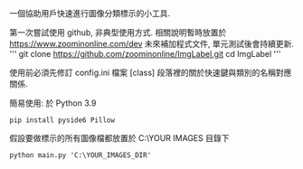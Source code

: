 一個協助用戶快速進行圖像分類標示的小工具.

第一次嘗試使用 github, 非典型使用方式.
相關說明暫時放置於 https://www.zoominonline.com/dev
未來補加程式文件, 單元測試後會持續更新.
'''
git clone https://github.com/zoominonline/ImgLabel.git
cd ImgLabel
'''

使用前必須先修訂 config.ini 檔案 [class] 段落裡的關於快速鍵與類別的名稱對應關係.

簡易使用: 於 Python 3.9
```
pip install pyside6 Pillow
```
假設要做標示的所有圖像檔都放置於 C:\YOUR IMAGES 目錄下
```
python main.py 'C:\YOUR_IMAGES_DIR'
```
